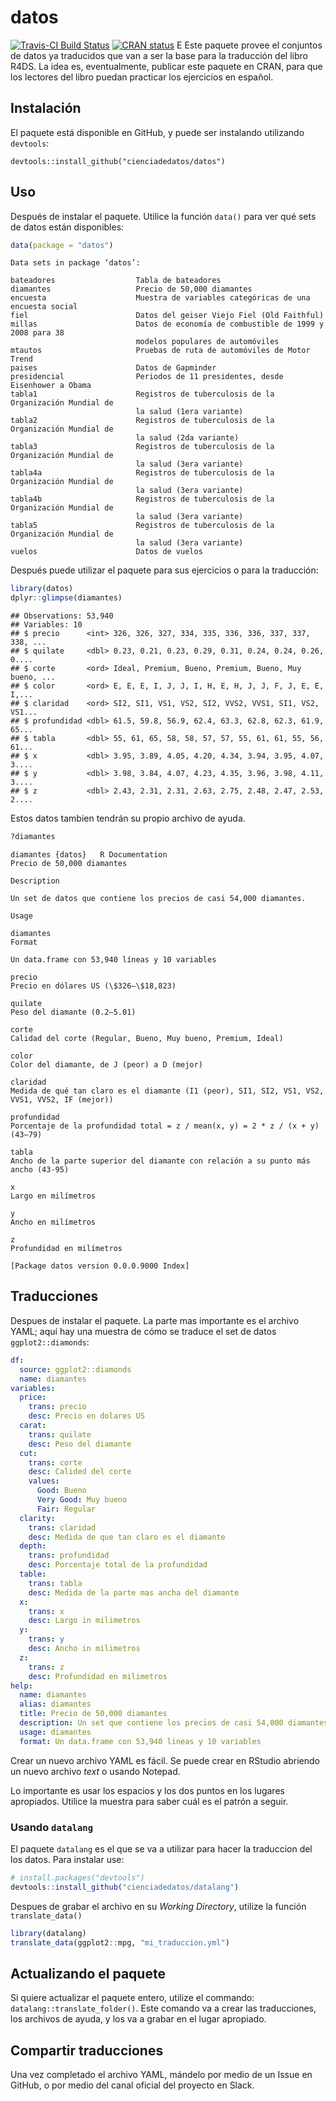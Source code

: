 datos
================

[![Travis-CI Build
Status](https://travis-ci.org/cienciadedatos/datos.svg?branch=master)](https://travis-ci.org/cienciadedatos/datos)
[![CRAN
status](https://www.r-pkg.org/badges/version/datos)](https://cran.r-project.org/package=datos)
E Este paquete provee el conjuntos de datos ya traducidos que van a ser
la base para la traducción del libro R4DS. La idea es, eventualmente,
publicar este paquete en CRAN, para que los lectores del libro puedan
practicar los ejercicios en español.

## Instalación

El paquete está disponible en GitHub, y puede ser instalando utilizando
`devtools`:

    devtools::install_github("cienciadedatos/datos")

## Uso

Después de instalar el paquete. Utilice la función `data()` para ver qué
sets de datos están disponibles:

``` r
data(package = "datos")
```

``` 
Data sets in package ‘datos’:

bateadores                  Tabla de bateadores
diamantes                   Precio de 50,000 diamantes
encuesta                    Muestra de variables categóricas de una encuesta social
fiel                        Datos del geiser Viejo Fiel (Old Faithful)
millas                      Datos de economía de combustible de 1999 y 2008 para 38
                            modelos populares de automóviles
mtautos                     Pruebas de ruta de automóviles de Motor Trend
paises                      Datos de Gapminder
presidencial                Periodos de 11 presidentes, desde Eisenhower a Obama
tabla1                      Registros de tuberculosis de la Organización Mundial de
                            la salud (1era variante)
tabla2                      Registros de tuberculosis de la Organización Mundial de
                            la salud (2da variante)
tabla3                      Registros de tuberculosis de la Organización Mundial de
                            la salud (3era variante)
tabla4a                     Registros de tuberculosis de la Organización Mundial de
                            la salud (3era variante)
tabla4b                     Registros de tuberculosis de la Organización Mundial de
                            la salud (3era variante)
tabla5                      Registros de tuberculosis de la Organización Mundial de
                            la salud (3era variante)
vuelos                      Datos de vuelos           
```

Después puede utilizar el paquete para sus ejercicios o para la
traducción:

``` r
library(datos)
dplyr::glimpse(diamantes)
```

    ## Observations: 53,940
    ## Variables: 10
    ## $ precio      <int> 326, 326, 327, 334, 335, 336, 336, 337, 337, 338, ...
    ## $ quilate     <dbl> 0.23, 0.21, 0.23, 0.29, 0.31, 0.24, 0.24, 0.26, 0....
    ## $ corte       <ord> Ideal, Premium, Bueno, Premium, Bueno, Muy bueno, ...
    ## $ color       <ord> E, E, E, I, J, J, I, H, E, H, J, J, F, J, E, E, I,...
    ## $ claridad    <ord> SI2, SI1, VS1, VS2, SI2, VVS2, VVS1, SI1, VS2, VS1...
    ## $ profundidad <dbl> 61.5, 59.8, 56.9, 62.4, 63.3, 62.8, 62.3, 61.9, 65...
    ## $ tabla       <dbl> 55, 61, 65, 58, 58, 57, 57, 55, 61, 61, 55, 56, 61...
    ## $ x           <dbl> 3.95, 3.89, 4.05, 4.20, 4.34, 3.94, 3.95, 4.07, 3....
    ## $ y           <dbl> 3.98, 3.84, 4.07, 4.23, 4.35, 3.96, 3.98, 4.11, 3....
    ## $ z           <dbl> 2.43, 2.31, 2.31, 2.63, 2.75, 2.48, 2.47, 2.53, 2....

Estos datos tambien tendrán su propio archivo de ayuda.

``` r
?diamantes
```

    diamantes {datos}   R Documentation
    Precio de 50,000 diamantes
    
    Description
    
    Un set de datos que contiene los precios de casi 54,000 diamantes.
    
    Usage
    
    diamantes
    Format
    
    Un data.frame con 53,940 líneas y 10 variables
    
    precio
    Precio en dólares US (\$326–\$18,823)
    
    quilate
    Peso del diamante (0.2–5.01)
    
    corte
    Calidad del corte (Regular, Bueno, Muy bueno, Premium, Ideal)
    
    color
    Color del diamante, de J (peor) a D (mejor)
    
    claridad
    Medida de qué tan claro es el diamante (I1 (peor), SI1, SI2, VS1, VS2, VVS1, VVS2, IF (mejor))
    
    profundidad
    Porcentaje de la profundidad total = z / mean(x, y) = 2 * z / (x + y) (43–79)
    
    tabla
    Ancho de la parte superior del diamante con relación a su punto más ancho (43-95)
    
    x
    Largo en milímetros
    
    y
    Ancho en milímetros
    
    z
    Profundidad en milímetros
    
    [Package datos version 0.0.0.9000 Index]

## Traducciones

Despues de instalar el paquete. La parte mas importante es el archivo
YAML; aquí hay una muestra de cómo se traduce el set de datos
`ggplot2::diamonds`:

``` yml
df:
  source: ggplot2::diamonds
  name: diamantes
variables:
  price:
    trans: precio
    desc: Precio en dolares US
  carat:
    trans: quilate
    desc: Peso del diamante
  cut:
    trans: corte
    desc: Calided del corte
    values:
      Good: Bueno
      Very Good: Muy bueno
      Fair: Regular
  clarity:
    trans: claridad
    desc: Medida de que tan claro es el diamante
  depth:
    trans: profundidad
    desc: Porcentaje total de la profundidad
  table:
    trans: tabla
    desc: Medida de la parte mas ancha del diamante
  x:
    trans: x
    desc: Largo in milimetros
  y:
    trans: y
    desc: Ancho in milimetros
  z:
    trans: z
    desc: Profundidad en milimetros
help:
  name: diamantes
  alias: diamantes
  title: Precio de 50,000 diamantes
  description: Un set que contiene los precios de casi 54,000 diamantes.
  usage: diamantes
  format: Un data.frame con 53,940 lineas y 10 variables
```

Crear un nuevo archivo YAML es fácil. Se puede crear en RStudio abriendo
un nuevo archivo *text* o usando Notepad.

Lo importante es usar los espacios y los dos puntos en los lugares
apropiados. Utilice la muestra para saber cuál es el patrón a seguir.

### Usando `datalang`

El paquete `datalang` es el que se va a utilizar para hacer la
traduccion del los datos. Para instalar use:

``` r
# install.packages("devtools")
devtools::install_github("cienciadedatos/datalang")
```

Despues de grabar el archivo en su *Working Directory*, utilize la
función `translate_data()`

``` r
library(datalang)
translate_data(ggplot2::mpg, "mi_traduccion.yml")
```

## Actualizando el paquete

Si quiere actualizar el paquete entero, utilize el commando:
`datalang::translate_folder()`. Este comando va a crear las
traducciones, los archivos de ayuda, y los va a grabar en el lugar
apropiado.

## Compartir traducciones

Una vez completado el archivo YAML, mándelo por medio de un Issue en
GitHub, o por medio del canal oficial del proyecto en Slack.
